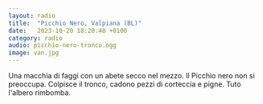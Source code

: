 ```yaml
---
layout: radio
title:  "Picchio Nero, Valpiana (BL)"
date:   2023-10-20 18:20:48 +0100
category: radio
audio: picchio-nero-tronco.ogg
image: van.jpg
---
```


Una macchia di faggi con un abete secco nel mezzo. Il Picchio nero non si preoccupa. Colpisce il tronco, cadono pezzi di corteccia e pigne. Tuto l'albero rimbomba. 
